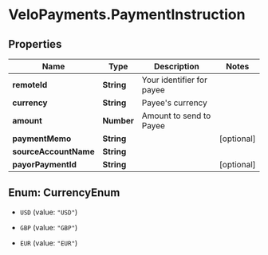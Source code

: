 # VeloPayments.PaymentInstruction

## Properties

Name | Type | Description | Notes
------------ | ------------- | ------------- | -------------
**remoteId** | **String** | Your identifier for payee | 
**currency** | **String** | Payee&#39;s currency | 
**amount** | **Number** | Amount to send to Payee | 
**paymentMemo** | **String** |  | [optional] 
**sourceAccountName** | **String** |  | 
**payorPaymentId** | **String** |  | [optional] 



## Enum: CurrencyEnum


* `USD` (value: `"USD"`)

* `GBP` (value: `"GBP"`)

* `EUR` (value: `"EUR"`)




